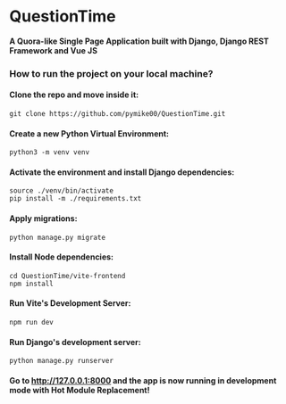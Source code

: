 # QuestionTime
**A Quora-like Single Page Application built with Django, Django REST Framework and Vue JS**

### How to run the project on your local machine?

#### Clone the repo and move inside it:
```
git clone https://github.com/pymike00/QuestionTime.git
```

#### Create a new Python Virtual Environment:
```
python3 -m venv venv
```

#### Activate the environment and install Django dependencies:

```
source ./venv/bin/activate
pip install -m ./requirements.txt
```

#### Apply migrations:
```
python manage.py migrate
```

#### Install Node dependencies:
```
cd QuestionTime/vite-frontend
npm install
```

#### Run Vite's Development Server:
```
npm run dev
```

#### Run Django's development server:
```
python manage.py runserver
```

#### Go to http://127.0.0.1:8000 and the app is now running in development mode with Hot Module Replacement!
